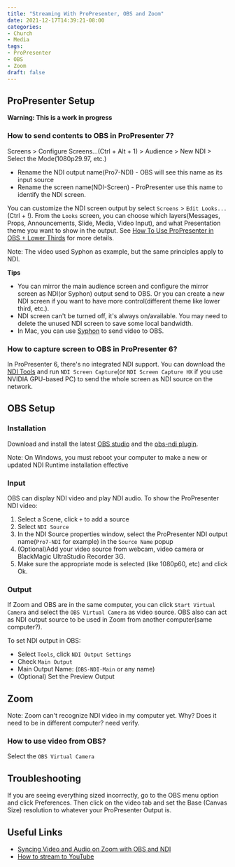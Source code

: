 ```yaml
---
title: "Streaming With ProPresenter, OBS and Zoom"
date: 2021-12-17T14:39:21-08:00
categories:
- Church
- Media
tags:
- ProPresenter
- OBS
- Zoom
draft: false
---
```


## ProPresenter Setup

**Warning: This is a work in progress**

### How to send contents to OBS in ProPresenter 7?
Screens > Configure Screens...(Ctrl + Alt + 1) > Audience > New NDI > Select the Mode(1080p29.97, etc.)
* Rename the NDI output name(Pro7-NDI) - OBS will see this name as its input source
* Rename the screen name(NDI-Screen) - ProPresenter use this name to identify the NDI screen.

You can customize the NDI screen output by select `Screens` > `Edit Looks...`(Ctrl + !). From the `Looks` screen, 
you can choose which layers(Messages, Props, Announcements, Slide, Media, Video Input), 
and what Presentation theme you want to show in the output. 
See [How To Use ProPresenter in OBS + Lower Thirds](https://www.youtube.com/watch?v=XRxOKMkCcoY) for more details. 

Note: The video used Syphon as example, but the same principles apply to NDI.

**Tips**
* You can mirror the main audience screen and configure the mirror screen as NDI(or Syphon) output send to OBS. 
Or you can create a new NDI screen if you want to have more control(different theme like lower third, etc.).
* NDI screen can't be turned off, it's always on/available. You may need to delete the unused NDI screen to save some local bandwidth.
* In Mac, you can use [Syphon](https://renewedvision.com/blog/beginners-guide-to-syphon/) to send video to OBS.

### How to capture screen to OBS in ProPresenter 6?
In ProPresenter 6, there's no integrated NDI support. 
You can download the [NDI Tools](https://www.ndi.tv/tools/#download-tools)
and run `NDI Screen Capture`(or `NDI Screen Capture HX` if you use NVIDIA GPU-based PC) to send the whole screen as NDI source on the network. 

## OBS Setup
### Installation
Download and install the latest [OBS studio](https://obsproject.com/) and the [obs-ndi plugin](https://github.com/Palakis/obs-ndi/releases).

Note: On Windows, you must reboot your computer to make a new or updated NDI Runtime installation effective

### Input
OBS can display NDI video and play NDI audio. To show the ProPresenter NDI video:

1. Select a Scene, click `+` to add a source
2. Select `NDI Source` 
3. In the NDI Source properties window, select the ProPresenter NDI output name(`Pro7-NDI` for example) in the `Source Name` popup
4. (Optional)Add your video source from webcam, video camera or BlackMagic UltraStudio Recorder 3G. 
5. Make sure the appropriate mode is selected (like 1080p60, etc) and click Ok.
 
### Output
If Zoom and OBS are in the same computer, you can click `Start Virtual Camera` and select the `OBS Virtual Camera` as video source.
OBS also can act as NDI output source to be used in Zoom from another computer(same computer?). 

To set NDI output in OBS:
* Select `Tools`, click `NDI Output Settings` 
* Check `Main Output` 
* Main Output Name: (`OBS-NDI-Main` or any name)
* (Optional) Set the Preview Output

## Zoom
Note: Zoom can't recognize NDI video in my computer yet. Why?
Does it need to be in different computer? need verify.

### How to use video from OBS?
Select the `OBS Virtual Camera`

[//]: # (### How to make OBS NDI work in Zoom?)

[//]: # (??)

## Troubleshooting
If you are seeing everything sized incorrectly, go to the OBS menu option and click Preferences. 
Then click on the video tab and set the Base (Canvas Size) resolution to whatever your ProPresenter Output is. 


## Useful Links
* [Syncing Video and Audio on Zoom with OBS and NDI](https://www.youtube.com/watch?v=wr9PdkX93WM)
* [How to stream to YouTube](https://obsproject.com/forum/threads/guide-how-to-stream-to-youtube.4333/)

